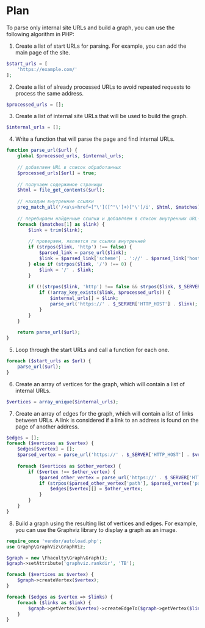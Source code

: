 # Plan

To parse only internal site URLs and build a graph, you can use the following algorithm in PHP:

1. Create a list of start URLs for parsing. For example, you can add the main page of the site.
```php
$start_urls = [
    'https://example.com/'
];
```

2. Create a list of already processed URLs to avoid repeated requests to process the same address.
```php
$processed_urls = [];
```

3. Create a list of internal site URLs that will be used to build the graph.
```php
$internal_urls = [];
```

4. Write a function that will parse the page and find internal URLs.
```php
function parse_url($url) {
    global $processed_urls, $internal_urls;
    
    // добавляем URL в список обработанных
    $processed_urls[$url] = true;
    
    // получаем содержимое страницы
    $html = file_get_contents($url);
    
    // находим внутренние ссылки
    preg_match_all('/<a\s+href=["\']([^"\']+)["\']/i', $html, $matches);
    
    // перебираем найденные ссылки и добавляем в список внутренних URL-адресов
    foreach ($matches[1] as $link) {
        $link = trim($link);
        
        // проверяем, является ли ссылка внутренней
        if (strpos($link, 'http') !== false) {
            $parsed_link = parse_url($link);
            $link = $parsed_link['scheme'] . '://' . $parsed_link['host'] . $parsed_link['path'];
        } else if (strpos($link, '/') !== 0) {
            $link = '/' . $link;
        }
        
        if (!(strpos($link, 'http') !== false && strpos($link, $_SERVER['HTTP_HOST']) === false)) {
            if (!array_key_exists($link, $processed_urls)) {
                $internal_urls[] = $link;
                parse_url('https://' . $_SERVER['HTTP_HOST'] . $link);
            }
        }
    }
    
    return parse_url($url);
}
```

5. Loop through the start URLs and call a function for each one.
```php
foreach ($start_urls as $url) {
    parse_url($url);
}
```

6. Create an array of vertices for the graph, which will contain a list of internal URLs.
```php
$vertices = array_unique($internal_urls);
```

7. Create an array of edges for the graph, which will contain a list of links between URLs. A link is considered if a link to an address is found on the page of another address.
```php
$edges = [];
foreach ($vertices as $vertex) {
    $edges[$vertex] = [];
    $parsed_vertex = parse_url('https://' . $_SERVER['HTTP_HOST'] . $vertex);
    
    foreach ($vertices as $other_vertex) {
        if ($vertex !== $other_vertex) {
            $parsed_other_vertex = parse_url('https://' . $_SERVER['HTTP_HOST'] . $other_vertex);
            if (strpos($parsed_other_vertex['path'], $parsed_vertex['path']) !== false) {
                $edges[$vertex][] = $other_vertex;
            }
        }
    }
}
```

8. Build a graph using the resulting list of vertices and edges. For example, you can use the Graphviz library to display a graph as an image.
```php
require_once 'vendor/autoload.php';
use Graphp\GraphViz\GraphViz;

$graph = new \Fhaculty\Graph\Graph();
$graph->setAttribute('graphviz.rankdir', 'TB');

foreach ($vertices as $vertex) {
    $graph->createVertex($vertex);
}

foreach ($edges as $vertex => $links) {
    foreach ($links as $link) {
        $graph->getVertex($vertex)->createEdgeTo($graph->getVertex($link));
    }
}